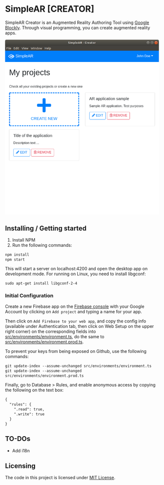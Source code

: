 # SimpleAR [CREATOR]

SimpleAR Creator is an Augmented Reality Authoring Tool using [Google Blockly](https://developers.google.com/blockly/). Through visual programming, you can create augmented reality apps.

![Screenshot of Simple AR](screenshot.png)

## Installing / Getting started

1. Install NPM
2. Run the following commands:

```shell
npm install
npm start
```

This will start a server on localhost:4200 and open the desktop app on development mode. For running on Linux, you need to install libgconf:

```shell
sudo apt-get install libgconf-2-4
```

### Initial Configuration

Create a new Firebase app on the [Firebase console](https://console.firebase.google.com/) with your Google Account by clicking on ``Add project`` and typing a name for your app.

Then click on ``Add Firebase to your web app``, and copy the config info (available under Authentication tab, then click on Web Setup on the upper right corner) on the corresponding fields into [src/environments/environment.ts](src/environments/environment.ts), do the same to [src/environments/environment.prod.ts](src/environments/environment.prod.ts).

To prevent your keys from being exposed on Github, use the following commands:

```shell
git update-index --assume-unchanged src/environments/environment.ts
git update-index --assume-unchanged src/environments/environment.prod.ts
```

Finally, go to Database > Rules, and enable anonymous access by copying the following on the text box:

```
{
  "rules": {
    ".read": true,
    ".write": true
  }
}
```

## TO-DOs

- Add i18n

## Licensing

The code in this project is licensed under [MIT License](LICENSE.md).
